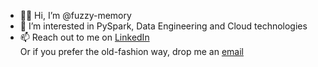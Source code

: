 - 👋🏼 Hi, I’m @fuzzy-memory
- 👀 I’m interested in PySpark, Data Engineering and Cloud technologies
- 📫 Reach out to me on [LinkedIn](https://www.linkedin.com/in/tushar-m)<br>
Or if you prefer the old-fashion way, drop me an [email](mailto:tush.machavolu@gmail.com)

<!---
fuzzy-memory/fuzzy-memory is a ✨ special ✨ repository because its `README.md` (this file) appears on your GitHub profile.
You can click the Preview link to take a look at your changes.
--->
